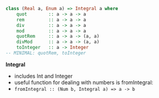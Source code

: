 


```hs
class (Real a, Enum a) => Integral a where
    quot        :: a -> a -> a
    rem         :: a -> a -> a
    div         :: a -> a -> a
    mod         :: a -> a -> a
    quotRem     :: a -> a -> (a, a)
    divMod      :: a -> a -> (a, a)
    toInteger   :: a -> Integer
-- MINIMAL: quotRem, toInteger
```


**Integral**
- includes Int and Integer
- useful function for dealing with numbers is fromIntegral:
- `fromIntegral :: (Num b, Integral a) => a -> b`
